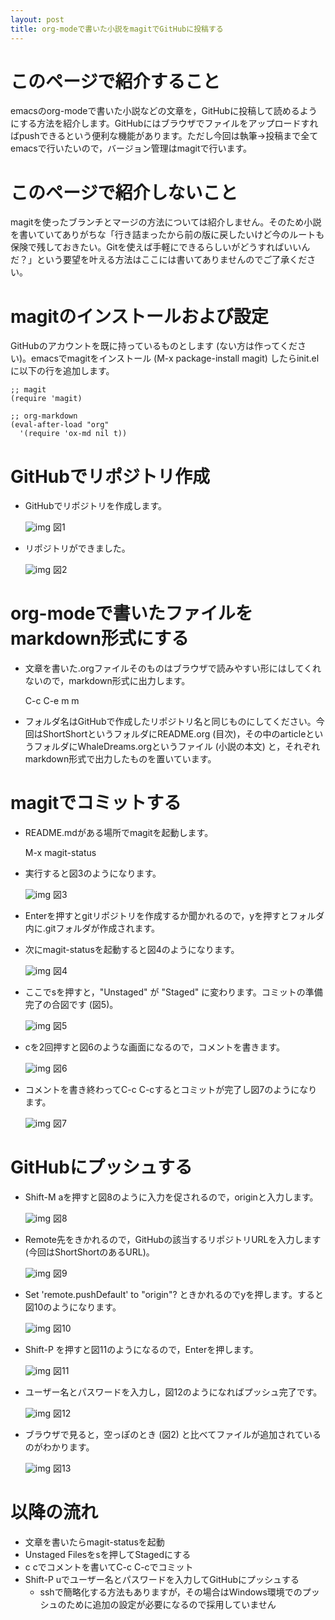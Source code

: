 ```yaml
---
layout: post
title: org-modeで書いた小説をmagitでGitHubに投稿する
---
```


# このページで紹介すること

emacsのorg-modeで書いた小説などの文章を，GitHubに投稿して読めるようにする方法を紹介します。GitHubにはブラウザでファイルをアップロードすればpushできるという便利な機能があります。ただし今回は執筆→投稿まで全てemacsで行いたいので，バージョン管理はmagitで行います。

# このページで紹介しないこと

magitを使ったブランチとマージの方法については紹介しません。そのため小説を書いていてありがちな「行き詰まったから前の版に戻したいけど今のルートも保険で残しておきたい。Gitを使えば手軽にできるらしいがどうすればいいんだ？」という要望を叶える方法はここには書いてありませんのでご了承ください。

# magitのインストールおよび設定

GitHubのアカウントを既に持っているものとします (ない方は作ってください)。emacsでmagitをインストール (M-x package-install magit) したらinit.elに以下の行を追加します。

    ;; magit
    (require 'magit)
    
    ;; org-markdown
    (eval-after-load "org"
      '(require 'ox-md nil t))

# GitHubでリポジトリ作成

-   GitHubでリポジトリを作成します。
    
    ![img](https://github.com/jamcha-aa/jamcha-aa.github.io/tree/master/_posts/20160831imgs/01.png) 図1

-   リポジトリができました。
    
    ![img](https://github.com/jamcha-aa/jamcha-aa.github.io/tree/master/_posts/20160831imgs/02.png) 図2

# org-modeで書いたファイルをmarkdown形式にする

-   文章を書いた.orgファイルそのものはブラウザで読みやすい形にはしてくれないので，markdown形式に出力します。

    C-c C-e m m

-   フォルダ名はGitHubで作成したリポジトリ名と同じものにしてください。今回はShortShortというフォルダにREADME.org (目次)，その中のarticleというフォルダにWhaleDreams.orgというファイル (小説の本文) と，それぞれmarkdown形式で出力したものを置いています。

# magitでコミットする

-   README.mdがある場所でmagitを起動します。

    M-x magit-status

-   実行すると図3のようになります。
    
    ![img](https://github.com/jamcha-aa/jamcha-aa.github.io/tree/master/_posts/20160831imgs/03.png) 図3

-   Enterを押すとgitリポジトリを作成するか聞かれるので，yを押すとフォルダ内に.gitフォルダが作成されます。

-   次にmagit-statusを起動すると図4のようになります。
    
    ![img](https://github.com/jamcha-aa/jamcha-aa.github.io/tree/master/_posts/20160831imgs/04.png) 図4

-   ここでsを押すと，"Unstaged" が "Staged" に変わります。コミットの準備完了の合図です (図5)。
    
    ![img](https://github.com/jamcha-aa/jamcha-aa.github.io/tree/master/_posts/20160831imgs/05.png) 図5

-   cを2回押すと図6のような画面になるので，コメントを書きます。
    
    ![img](https://github.com/jamcha-aa/jamcha-aa.github.io/tree/master/_posts/20160831imgs/06.png) 図6

-   コメントを書き終わってC-c C-cするとコミットが完了し図7のようになります。
    
    ![img](https://github.com/jamcha-aa/jamcha-aa.github.io/tree/master/_posts/20160831imgs/07.png) 図7

# GitHubにプッシュする

-   Shift-M aを押すと図8のように入力を促されるので，originと入力します。
    
    ![img](https://github.com/jamcha-aa/jamcha-aa.github.io/tree/master/_posts/20160831imgs/08.png) 図8

-   Remote先をきかれるので，GitHubの該当するリポジトリURLを入力します (今回はShortShortのあるURL)。
    
    ![img](https://github.com/jamcha-aa/jamcha-aa.github.io/tree/master/_posts/20160831imgs/09.png) 図9

-   Set 'remote.pushDefault' to "origin"? ときかれるのでyを押します。すると図10のようになります。
    
    ![img](https://github.com/jamcha-aa/jamcha-aa.github.io/tree/master/_posts/20160831imgs/10.png) 図10

-   Shift-P を押すと図11のようになるので，Enterを押します。
    
    ![img](https://github.com/jamcha-aa/jamcha-aa.github.io/tree/master/_posts/20160831imgs/11.png) 図11

-   ユーザー名とパスワードを入力し，図12のようになればプッシュ完了です。
    
    ![img](https://github.com/jamcha-aa/jamcha-aa.github.io/tree/master/_posts/20160831imgs/12.png) 図12

-   ブラウザで見ると，空っぽのとき (図2) と比べてファイルが追加されているのがわかります。
    
    ![img](https://github.com/jamcha-aa/jamcha-aa.github.io/tree/master/_posts/20160831imgs/13.png) 図13

# 以降の流れ

-   文章を書いたらmagit-statusを起動
-   Unstaged Filesをsを押してStagedにする
-   c cでコメントを書いてC-c C-cでコミット
-   Shift-P uでユーザー名とパスワードを入力してGitHubにプッシュする
    -   sshで簡略化する方法もありますが，その場合はWindows環境でのプッシュのために追加の設定が必要になるので採用していません